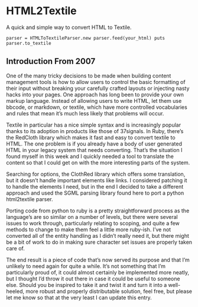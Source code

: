# HTML2Textile #

A quick and simple way to convert HTML to Textile.

`parser = HTMLToTextileParser.new
parser.feed(your_html)
puts parser.to_textile`

## Introduction From 2007 ##

One of the many tricky decisions to be made when building content management tools is how to allow users to control the basic formatting of their input without breaking your carefully crafted layouts or injecting nasty hacks into your pages. One approach has long been to provide your own markup language. Instead of allowing users to write HTML, let them use bbcode, or markdown, or textile, which have more controlled vocabularies and rules that mean it’s much less likely that problems will occur.

Textile in particular has a nice simple syntax and is increasingly popular thanks to its adoption in products like those of 37signals. In Ruby, there’s the RedCloth library which makes it fast and easy to convert textile to HTML. The one problem is if you already have a body of user generated HTML in your legacy system that needs converting. That’s the situation I found myself in this week and I quickly needed a tool to translate the content so that I could get on with the more interesting parts of the system.

Searching for options, the ClothRed library which offers some translation, but it doesn’t handle important elements like links. I considered patching it to handle the elements I need, but in the end I decided to take a different approach and used the SGML parsing library found here to port a python html2textile parser.

Porting code from python to ruby is a pretty straightforward process as the language’s are so similar on a number of levels, but there were several issues to work through, particularly relating to scoping, and quite a few methods to change to make them feel a little more ruby-ish. I’ve not converted all of the entity handling as I didn’t really need it, but there might be a bit of work to do in making sure character set issues are properly taken care of.

The end result is a piece of code that’s now served its purpose and that I’m unlikely to need again for quite a while. It’s not something that I’m particularly proud of, it could almost certainly be implemented more neatly, but I thought I’d throw it out there in case it could be useful to someone else. Should you be inspired to take it and twist it and turn it into a well-heeled, more robust and properly distributable solution, feel free, but please let me know so that at the very least I can update this entry.